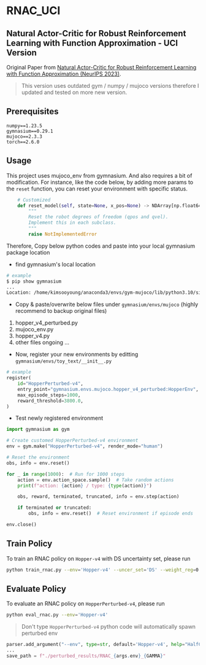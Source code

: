# RNAC_UCI

## **Natural Actor-Critic for Robust Reinforcement Learning with Function Approximation - UCI Version**

Original Paper from [Natural Actor-Critic for Robust Reinforcement Learning with Function Approximation (NeurIPS 2023)](https://arxiv.org/abs/2307.08875). 

> This version uses outdated gym / numpy / mujoco versions therefore I updated and tested on more new version.

## Prerequisites
```
numpy==1.23.5
gymnasium==0.29.1
mujoco==2.3.3
torch==2.6.0
```
## Usage

This project uses mujoco_env from gymnasium. And also requires a bit of modification. For instance, like the code below, by adding more params to the `reset` function, you can reset your environment with specific status.

```python
    # Customized
    def reset_model(self, state=None, x_pos=None) -> NDArray[np.float64]:
        """
        Reset the robot degrees of freedom (qpos and qvel).
        Implement this in each subclass.
        """
        raise NotImplementedError
```

Therefore, Copy below python codes and paste into your local gymnasium package location 

* find gymnasium's local location

```bash
# example
$ pip show gymnasium
...
Location: /home/kimsooyoung/anaconda3/envs/gym-mujoco/lib/python3.10/site-packages/gymnasium/envs/mujoco
```

* Copy & paste/overwrite below files under `gymnasium/envs/mujoco` (highly recommend to backup original files)
1. hopper_v4_perturbed.py
2. mujoco_env.py
3. hopper_v4.py
4. other files ongoing ... 

* Now, register your new environments by editting `gymnasium/envs/toy_text/__init__.py`

```python
# example
register(
    id="HopperPerturbed-v4",
    entry_point="gymnasium.envs.mujoco.hopper_v4_perturbed:HopperEnv",
    max_episode_steps=1000,
    reward_threshold=3800.0,
)
```

* Test newly registered environment

```python
import gymnasium as gym

# Create customed HopperPerturbed-v4 environment
env = gym.make("HopperPerturbed-v4", render_mode="human")

# Reset the environment
obs, info = env.reset()

for _ in range(1000):  # Run for 1000 steps
    action = env.action_space.sample()  # Take random actions
    print(f"action: {action} / type: {type(action)}")

    obs, reward, terminated, truncated, info = env.step(action)

    if terminated or truncated:
        obs, info = env.reset()  # Reset environment if episode ends

env.close()
```

## Train Policy

To train an RNAC policy on `Hopper-v4` with DS uncertainty set, please run 

```bash
python train_rnac.py --env='Hopper-v4' --uncer_set='DS' --weight_reg=0.0
```

## Evaluate Policy

To evaluate an RNAC policy on `HopperPerturbed-v4`, please run

```bash
python eval_rnac.py --env='Hopper-v4'
```

> Don't type `HopperPerturbed-v4` python code will automatically spawn perturbed env

```python
parser.add_argument("--env", type=str, default='Hopper-v4', help="HalfCheetah-v4/Hopper-v4/Walker2d-v4")
...
save_path = f"./perturbed_results/RNAC_{args.env}_{GAMMA}"
```